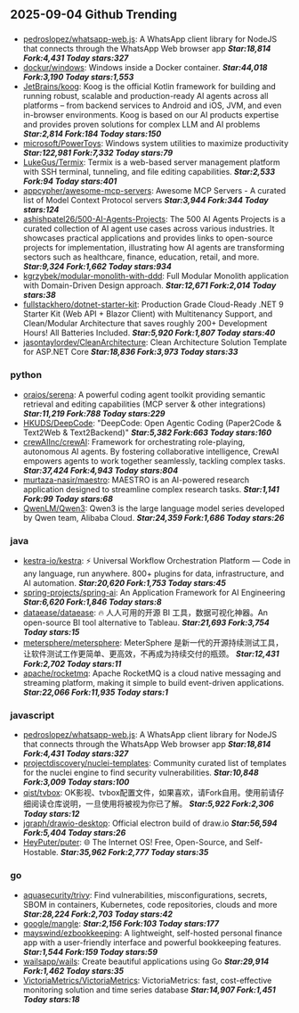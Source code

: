 ## 2025-09-04 Github Trending

### 
* [pedroslopez/whatsapp-web.js](https://github.com/pedroslopez/whatsapp-web.js): A WhatsApp client library for NodeJS that connects through the WhatsApp Web browser app ***Star:18,814 Fork:4,431 Today stars:327***
* [dockur/windows](https://github.com/dockur/windows): Windows inside a Docker container. ***Star:44,018 Fork:3,190 Today stars:1,553***
* [JetBrains/koog](https://github.com/JetBrains/koog): Koog is the official Kotlin framework for building and running robust, scalable and production-ready AI agents across all platforms – from backend services to Android and iOS, JVM, and even in-browser environments. Koog is based on our AI products expertise and provides proven solutions for complex LLM and AI problems ***Star:2,814 Fork:184 Today stars:150***
* [microsoft/PowerToys](https://github.com/microsoft/PowerToys): Windows system utilities to maximize productivity ***Star:122,981 Fork:7,332 Today stars:79***
* [LukeGus/Termix](https://github.com/LukeGus/Termix): Termix is a web-based server management platform with SSH terminal, tunneling, and file editing capabilities. ***Star:2,533 Fork:94 Today stars:401***
* [appcypher/awesome-mcp-servers](https://github.com/appcypher/awesome-mcp-servers): Awesome MCP Servers - A curated list of Model Context Protocol servers ***Star:3,944 Fork:344 Today stars:124***
* [ashishpatel26/500-AI-Agents-Projects](https://github.com/ashishpatel26/500-AI-Agents-Projects): The 500 AI Agents Projects is a curated collection of AI agent use cases across various industries. It showcases practical applications and provides links to open-source projects for implementation, illustrating how AI agents are transforming sectors such as healthcare, finance, education, retail, and more. ***Star:9,324 Fork:1,662 Today stars:934***
* [kgrzybek/modular-monolith-with-ddd](https://github.com/kgrzybek/modular-monolith-with-ddd): Full Modular Monolith application with Domain-Driven Design approach. ***Star:12,671 Fork:2,014 Today stars:38***
* [fullstackhero/dotnet-starter-kit](https://github.com/fullstackhero/dotnet-starter-kit): Production Grade Cloud-Ready .NET 9 Starter Kit (Web API + Blazor Client) with Multitenancy Support, and Clean/Modular Architecture that saves roughly 200+ Development Hours! All Batteries Included. ***Star:5,920 Fork:1,807 Today stars:40***
* [jasontaylordev/CleanArchitecture](https://github.com/jasontaylordev/CleanArchitecture): Clean Architecture Solution Template for ASP.NET Core ***Star:18,836 Fork:3,973 Today stars:33***

### python
* [oraios/serena](https://github.com/oraios/serena): A powerful coding agent toolkit providing semantic retrieval and editing capabilities (MCP server & other integrations) ***Star:11,219 Fork:788 Today stars:229***
* [HKUDS/DeepCode](https://github.com/HKUDS/DeepCode): "DeepCode: Open Agentic Coding (Paper2Code & Text2Web & Text2Backend)" ***Star:5,382 Fork:663 Today stars:160***
* [crewAIInc/crewAI](https://github.com/crewAIInc/crewAI): Framework for orchestrating role-playing, autonomous AI agents. By fostering collaborative intelligence, CrewAI empowers agents to work together seamlessly, tackling complex tasks. ***Star:37,424 Fork:4,943 Today stars:804***
* [murtaza-nasir/maestro](https://github.com/murtaza-nasir/maestro): MAESTRO is an AI-powered research application designed to streamline complex research tasks. ***Star:1,141 Fork:99 Today stars:68***
* [QwenLM/Qwen3](https://github.com/QwenLM/Qwen3): Qwen3 is the large language model series developed by Qwen team, Alibaba Cloud. ***Star:24,359 Fork:1,686 Today stars:26***

### java
* [kestra-io/kestra](https://github.com/kestra-io/kestra): ⚡ Universal Workflow Orchestration Platform — Code in any language, run anywhere. 800+ plugins for data, infrastructure, and AI automation. ***Star:20,620 Fork:1,753 Today stars:45***
* [spring-projects/spring-ai](https://github.com/spring-projects/spring-ai): An Application Framework for AI Engineering ***Star:6,620 Fork:1,846 Today stars:8***
* [dataease/dataease](https://github.com/dataease/dataease): 🔥 人人可用的开源 BI 工具，数据可视化神器。An open-source BI tool alternative to Tableau. ***Star:21,693 Fork:3,754 Today stars:15***
* [metersphere/metersphere](https://github.com/metersphere/metersphere): MeterSphere 是新一代的开源持续测试工具，让软件测试工作更简单、更高效，不再成为持续交付的瓶颈。 ***Star:12,431 Fork:2,702 Today stars:11***
* [apache/rocketmq](https://github.com/apache/rocketmq): Apache RocketMQ is a cloud native messaging and streaming platform, making it simple to build event-driven applications. ***Star:22,066 Fork:11,935 Today stars:1***

### javascript
* [pedroslopez/whatsapp-web.js](https://github.com/pedroslopez/whatsapp-web.js): A WhatsApp client library for NodeJS that connects through the WhatsApp Web browser app ***Star:18,814 Fork:4,431 Today stars:327***
* [projectdiscovery/nuclei-templates](https://github.com/projectdiscovery/nuclei-templates): Community curated list of templates for the nuclei engine to find security vulnerabilities. ***Star:10,848 Fork:3,009 Today stars:100***
* [qist/tvbox](https://github.com/qist/tvbox): OK影视、tvbox配置文件，如果喜欢，请Fork自用。使用前请仔细阅读仓库说明，一旦使用将被视为你已了解。 ***Star:5,922 Fork:2,306 Today stars:12***
* [jgraph/drawio-desktop](https://github.com/jgraph/drawio-desktop): Official electron build of draw.io ***Star:56,594 Fork:5,404 Today stars:26***
* [HeyPuter/puter](https://github.com/HeyPuter/puter): 🌐 The Internet OS! Free, Open-Source, and Self-Hostable. ***Star:35,962 Fork:2,777 Today stars:35***

### go
* [aquasecurity/trivy](https://github.com/aquasecurity/trivy): Find vulnerabilities, misconfigurations, secrets, SBOM in containers, Kubernetes, code repositories, clouds and more ***Star:28,224 Fork:2,703 Today stars:42***
* [google/mangle](https://github.com/google/mangle):  ***Star:2,156 Fork:103 Today stars:177***
* [mayswind/ezbookkeeping](https://github.com/mayswind/ezbookkeeping): A lightweight, self-hosted personal finance app with a user-friendly interface and powerful bookkeeping features. ***Star:1,544 Fork:159 Today stars:59***
* [wailsapp/wails](https://github.com/wailsapp/wails): Create beautiful applications using Go ***Star:29,914 Fork:1,462 Today stars:35***
* [VictoriaMetrics/VictoriaMetrics](https://github.com/VictoriaMetrics/VictoriaMetrics): VictoriaMetrics: fast, cost-effective monitoring solution and time series database ***Star:14,907 Fork:1,451 Today stars:18***
